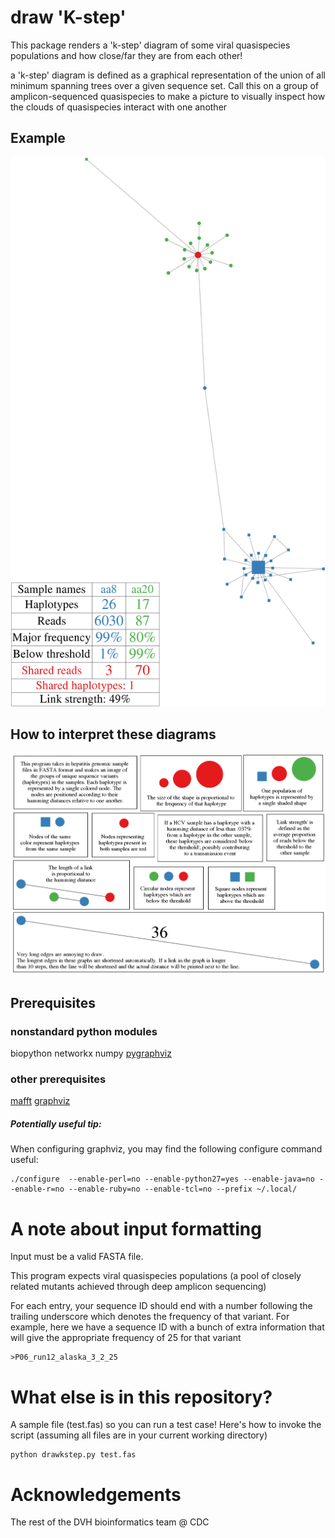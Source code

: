 # draw 'K-step' 

This package renders a 'k-step' diagram of some viral quasispecies populations and how close/far they are from each other!

a 'k-step' diagram is defined as a graphical representation of the union of all minimum spanning trees over a given sequence set.
Call this on a group of amplicon-sequenced quasispecies to make a picture to visually inspect how the clouds of quasispecies interact with one another

## Example

![k-step diagram](example.png)

## How to interpret these diagrams

![info diagram](info.png)

## Prerequisites

### nonstandard python modules

biopython
networkx
numpy
[pygraphviz](https://pypi.org/project/pygraphviz/)

### other prerequisites

[mafft](http://mafft.cbrc.jp/alignment/software)
[graphviz](https://www.graphviz.org/download)

##### Potentially useful tip:
When configuring graphviz, you may find the following configure command useful:
```
./configure  --enable-perl=no --enable-python27=yes --enable-java=no --enable-r=no --enable-ruby=no --enable-tcl=no --prefix ~/.local/
```
# A note about input formatting
Input must be a valid FASTA file.

This program expects viral quasispecies populations (a pool of closely related mutants achieved through deep amplicon sequencing)

For each entry, your sequence ID should end with a number following the trailing underscore which denotes the frequency of that variant. For example, here we have a sequence ID with a bunch of extra information that will give the appropriate frequency of 25 for that variant

```
>P06_run12_alaska_3_2_25
```
# What else is in this repository?
A sample file (test.fas) so you can run a test case! Here's how to invoke the script (assuming all files are in your current working directory)

```
python drawkstep.py test.fas
```

# Acknowledgements
The rest of the DVH bioinformatics team @ CDC
